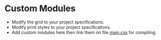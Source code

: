 # Custom Modules

-   Modify the grid to your project specifications.
-   Modify print styles to your project specifications.
-   Add custom modules here then link them on file [main.css](https://github.com/jacobxperez/rams/blob/master/src/css/main.css) for compiling.
